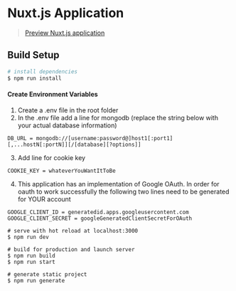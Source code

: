 # Nuxt.js Application

> [Preview Nuxt.js application](https://nuxtauth.herokuapp.com)

## Build Setup

``` bash
# install dependencies
$ npm run install
```
#### Create Environment Variables
1. Create a .env file in the root folder
2. In the .env file add a line for mongodb (replace the string below with your actual database information)

`
DB_URL = mongodb://[username:password@]host1[:port1][,...hostN[:portN]][/[database][?options]]
`

3. Add line for cookie key

`
COOKIE_KEY = whateverYouWantItToBe
`

4. This application has an implementation of Google OAuth. In order for oauth to work successfully the following two lines need to be generated for YOUR account

```
GOOGLE_CLIENT_ID = generatedid.apps.googleusercontent.com
GOOGLE_CLIENT_SECRET = googleGeneratedClientSecretForOAuth
```


```
# serve with hot reload at localhost:3000
$ npm run dev

# build for production and launch server
$ npm run build
$ npm run start

# generate static project
$ npm run generate
```
